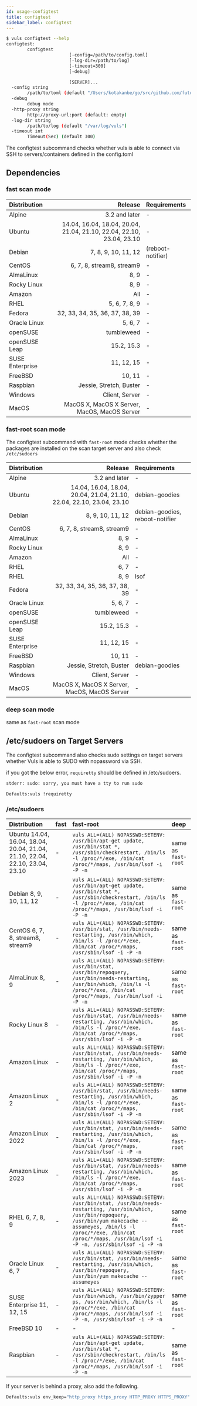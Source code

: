 ```yaml
---
id: usage-configtest
title: configtest
sidebar_label: configtest
---
```


```bash
$ vuls configtest --help
configtest:
        configtest
                        [-config=/path/to/config.toml]
                        [-log-dir=/path/to/log]
                        [-timeout=300]
                        [-debug]

                        [SERVER]...
  -config string
        /path/to/toml (default "/Users/kotakanbe/go/src/github.com/future-architect/vuls/config.toml")
  -debug
        debug mode
  -http-proxy string
        http://proxy-url:port (default: empty)
  -log-dir string
        /path/to/log (default "/var/log/vuls")
  -timeout int
        Timeout(Sec) (default 300)

```

The configtest subcommand checks whether vuls is able to connect via SSH to servers/containers defined in the config.toml

## Dependencies

### fast scan mode

| Distribution    |                                                                  Release | Requirements |
|:----------------|-------------------------------------------------------------------------:|:-------------|
| Alpine          |                                                            3.2 and later | - |
| Ubuntu          |     14.04, 16.04, 18.04, 20.04, 21.04, 21.10, 22.04, 22.10, 23.04, 23.10 | - |
| Debian          |                                                      7, 8, 9, 10, 11, 12 | (reboot-notifier) |
| CentOS          |                                                6, 7, 8, stream8, stream9 | - |
| AlmaLinux       |                                                                     8, 9 | - |
| Rocky Linux     |                                                                     8, 9 | - |
| Amazon          |                                                                      All | - |
| RHEL            |                                                            5, 6, 7, 8, 9 | - |
| Fedora          |                                           32, 33, 34, 35, 36, 37, 38, 39 | - |
| Oracle Linux    |                                                                  5, 6, 7 | - |
| openSUSE        |                                                               tumbleweed | - |
| openSUSE Leap   |                                                               15.2, 15.3 | - |
| SUSE Enterprise |                                                               11, 12, 15 | - |
| FreeBSD         |                                                                   10, 11 | - |
| Raspbian        |                                                  Jessie, Stretch, Buster | - |
| Windows         |                                                           Client, Server | - |
| MacOS           |                             MacOS X, MacOS X Server, MacOS, MacOS Server | - |

### fast-root scan mode

The configtest subcommand with `fast-root` mode checks whether the packages are installed on the scan target server and also check `/etc/sudoers`

| Distribution    |                                                                  Release | Requirements |
|:----------------|-------------------------------------------------------------------------:|:-------------|
| Alpine          |                                                            3.2 and later | - |
| Ubuntu          |     14.04, 16.04, 18.04, 20.04, 21.04, 21.10, 22.04, 22.10, 23.04, 23.10 | debian-goodies |
| Debian          |                                                         8, 9, 10, 11, 12 | debian-goodies, reboot-notifier |
| CentOS          |                                                6, 7, 8, stream8, stream9 | - |
| AlmaLinux       |                                                                     8, 9 | - |
| Rocky Linux     |                                                                     8, 9 | - |
| Amazon          |                                                                      All | - |
| RHEL            |                                                                     6, 7 | - |
| RHEL            |                                                                     8, 9 | lsof |
| Fedora          |                                           32, 33, 34, 35, 36, 37, 38, 39 | - |
| Oracle Linux    |                                                                  5, 6, 7 | - |
| openSUSE        |                                                               tumbleweed | - |
| openSUSE Leap   |                                                               15.2, 15.3 | - |
| SUSE Enterprise |                                                               11, 12, 15 | - |
| FreeBSD         |                                                                   10, 11 | - |
| Raspbian        |                                                  Jessie, Stretch, Buster | debian-goodies |
| Windows         |                                                           Client, Server | - |
| MacOS           |                             MacOS X, MacOS X Server, MacOS, MacOS Server | - |

### deep scan mode

same as `fast-root` scan mode

## /etc/sudoers on Target Servers

The configtest subcommand also checks sudo settings on target servers whether Vuls is able to SUDO with nopassword via SSH.

if you got the below error, `requiretty` should be defined in /etc/sudoers.

```bash
stderr: sudo: sorry, you must have a tty to run sudo
```

```bash
Defaults:vuls !requiretty
```

### /etc/sudoers

| Distribution | fast | fast-root           | deep         |
|:------------------|:-------------|:-------------|:-------------|
| Ubuntu 14.04, 16.04, 18.04, 20.04, 21.04, 21.10, 22.04, 22.10, 23.04, 23.10| - | `vuls ALL=(ALL) NOPASSWD:SETENV: /usr/bin/apt-get update, /usr/bin/stat *, /usr/sbin/checkrestart, /bin/ls -l /proc/*/exe, /bin/cat /proc/*/maps, /usr/bin/lsof -i -P -n` | same as `fast-root` |
| Debian 8, 9, 10, 11, 12| - | `vuls ALL=(ALL) NOPASSWD:SETENV: /usr/bin/apt-get update, /usr/bin/stat *, /usr/sbin/checkrestart, /bin/ls -l /proc/*/exe, /bin/cat /proc/*/maps, /usr/bin/lsof -i -P -n`  | same as `fast-root`|
| CentOS 6, 7, 8, stream8, stream9  | - | `vuls ALL=(ALL) NOPASSWD:SETENV: /usr/bin/stat, /usr/bin/needs-restarting, /usr/bin/which, /bin/ls -l /proc/*/exe, /bin/cat /proc/*/maps, /usr/sbin/lsof -i -P -n`  |same as `fast-root` |
| AlmaLinux 8, 9    | - | `vuls ALL=(ALL) NOPASSWD:SETENV: /usr/bin/stat, /usr/bin/repoquery, /usr/bin/needs-restarting, /usr/bin/which, /bin/ls -l /proc/*/exe, /bin/cat /proc/*/maps, /usr/bin/lsof -i -P -n`  |same as `fast-root` |
| Rocky Linux 8  | - | `vuls ALL=(ALL) NOPASSWD:SETENV: /usr/bin/stat, /usr/bin/needs-restarting, /usr/bin/which, /bin/ls -l /proc/*/exe, /bin/cat /proc/*/maps, /usr/sbin/lsof -i -P -n`  |same as `fast-root` |
| Amazon Linux | - | `vuls ALL=(ALL) NOPASSWD:SETENV: /usr/bin/stat, /usr/bin/needs-restarting, /usr/bin/which, /bin/ls -l /proc/*/exe, /bin/cat /proc/*/maps, /usr/sbin/lsof -i -P -n`     |same as `fast-root` |
| Amazon Linux 2| - | `vuls ALL=(ALL) NOPASSWD:SETENV: /usr/bin/stat, /usr/bin/needs-restarting, /usr/bin/which, /bin/ls -l /proc/*/exe, /bin/cat /proc/*/maps, /usr/sbin/lsof -i -P -n`     |same as `fast-root` |
| Amazon Linux 2022| - | `vuls ALL=(ALL) NOPASSWD:SETENV: /usr/bin/stat, /usr/bin/needs-restarting, /usr/bin/which, /bin/ls -l /proc/*/exe, /bin/cat /proc/*/maps, /usr/sbin/lsof -i -P -n`     |same as `fast-root` |
| Amazon Linux 2023| - | `vuls ALL=(ALL) NOPASSWD:SETENV: /usr/bin/stat, /usr/bin/needs-restarting, /usr/bin/which, /bin/ls -l /proc/*/exe, /bin/cat /proc/*/maps, /usr/sbin/lsof -i -P -n`     |same as `fast-root` |
| RHEL 6, 7, 8, 9 | - |  `vuls ALL=(ALL) NOPASSWD:SETENV: /usr/bin/stat, /usr/bin/needs-restarting, /usr/bin/which, /usr/bin/repoquery, /usr/bin/yum makecache --assumeyes, /bin/ls -l /proc/*/exe, /bin/cat /proc/*/maps, /usr/bin/lsof -i -P -n, /usr/sbin/lsof -i -P -n`     |same as `fast-root` |
| Oracle Linux 6, 7 | - | `vuls ALL=(ALL) NOPASSWD:SETENV: /usr/bin/stat, /usr/bin/needs-restarting, /usr/bin/which, /usr/bin/repoquery, /usr/bin/yum makecache --assumeyes` |same as `fast-root` |
| SUSE Enterprise 11, 12, 15 | - | `vuls ALL=(ALL) NOPASSWD:SETENV: /usr/bin/which, /usr/bin/zypper ps, /usr/bin/which, /bin/ls -l /proc/*/exe, /bin/cat /proc/*/maps, /usr/bin/lsof -i -P -n, /usr/sbin/lsof -i -P -n` | same as `fast-root` |
| FreeBSD 10 | -  | -            | - |
| Raspbian | - | `vuls ALL=(ALL) NOPASSWD:SETENV: /usr/bin/apt-get update, /usr/bin/stat *, /usr/sbin/checkrestart, /bin/ls -l /proc/*/exe, /bin/cat /proc/*/maps, /usr/bin/lsof -i -P -n`   | same as `fast-root`|

If your server is behind a proxy, also add the following.

```bash
Defaults:vuls env_keep="http_proxy https_proxy HTTP_PROXY HTTPS_PROXY"
```
